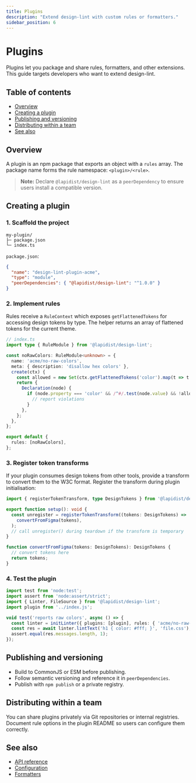 ```yaml
---
title: Plugins
description: "Extend design-lint with custom rules or formatters."
sidebar_position: 6
---
```


# Plugins

Plugins let you package and share rules, formatters, and other extensions. This guide targets developers who want to extend design-lint.

## Table of contents
- [Overview](#overview)
- [Creating a plugin](#creating-a-plugin)
- [Publishing and versioning](#publishing-and-versioning)
- [Distributing within a team](#distributing-within-a-team)
- [See also](#see-also)

## Overview
A plugin is an npm package that exports an object with a `rules` array. The package name forms the rule namespace: `<plugin>/<rule>`.

> **Note:** Declare `@lapidist/design-lint` as a `peerDependency` to ensure users install a compatible version.

## Creating a plugin
### 1. Scaffold the project
```text
my-plugin/
├─ package.json
└─ index.ts
```

`package.json`:
```json
{
  "name": "design-lint-plugin-acme",
  "type": "module",
  "peerDependencies": { "@lapidist/design-lint": "^1.0.0" }
}
```

### 2. Implement rules
Rules receive a `RuleContext` which exposes `getFlattenedTokens` for accessing
design tokens by type. The helper returns an array of flattened tokens for the
current theme.

```ts
// index.ts
import type { RuleModule } from '@lapidist/design-lint';

const noRawColors: RuleModule<unknown> = {
  name: 'acme/no-raw-colors',
  meta: { description: 'disallow hex colors' },
  create(ctx) {
    const allowed = new Set(ctx.getFlattenedTokens('color').map(t => t.$value));
    return {
      Declaration(node) {
        if (node.property === 'color' && /^#/.test(node.value) && !allowed.has(node.value)) {
          // report violations
        }
      },
    };
  },
};

export default {
  rules: [noRawColors],
};
```

### 3. Register token transforms
If your plugin consumes design tokens from other tools, provide a transform
to convert them to the W3C format. Register the transform during plugin
initialisation:

```ts
import { registerTokenTransform, type DesignTokens } from '@lapidist/design-lint';

export function setup(): void {
  const unregister = registerTokenTransform((tokens: DesignTokens) =>
    convertFromFigma(tokens),
  );
  // call unregister() during teardown if the transform is temporary
}

function convertFromFigma(tokens: DesignTokens): DesignTokens {
  // convert tokens here
  return tokens;
}
```

### 4. Test the plugin
```ts
import test from 'node:test';
import assert from 'node:assert/strict';
import { Linter, FileSource } from '@lapidist/design-lint';
import plugin from '../index.js';

void test('reports raw colors', async () => {
  const linter = initLinter({ plugins: [plugin], rules: { 'acme/no-raw-colors': 'error' } }, new FileSource());
  const res = await linter.lintText('h1 { color: #fff; }', 'file.css');
  assert.equal(res.messages.length, 1);
});
```

## Publishing and versioning
- Build to CommonJS or ESM before publishing.
- Follow semantic versioning and reference it in `peerDependencies`.
- Publish with `npm publish` or a private registry.

## Distributing within a team
You can share plugins privately via Git repositories or internal registries. Document rule options in the plugin README so users can configure them correctly.

## See also
- [API reference](./api.md)
- [Configuration](./configuration.md)
- [Formatters](./formatters.md)
